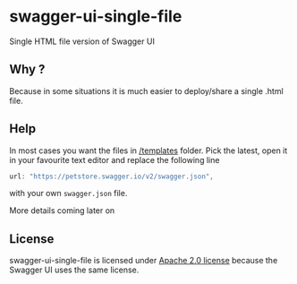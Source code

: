 # swagger-ui-single-file
Single HTML file version of Swagger UI

## Why ?

Because in some situations it is much easier to deploy/share a single .html file.

## Help

In most cases you want the files in [/templates](/templates) folder. Pick the latest, open it in your favourite text editor and replace the following line
```js
url: "https://petstore.swagger.io/v2/swagger.json",
```
with your own `swagger.json` file.

More details coming later on

## License

swagger-ui-single-file is licensed under [Apache 2.0 license](https://github.com/mcraiha/swagger-ui-single-file/blob/main/LICENSE) because the Swagger UI uses the same license.